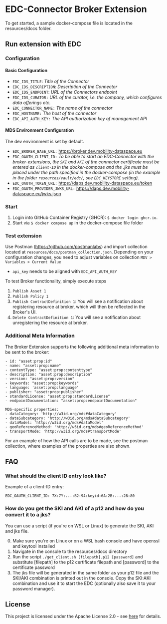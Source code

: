 # EDC-Connector Broker Extension
To get started, a sample docker-compose file is located in the resources/docs folder.

## Run extension with EDC
### Configuration
#### Basic Configuration
- `EDC_IDS_TITLE`: _Title of the Connector_
- `EDC_IDS_DESCRIPTION`: _Description of the Connector_
- `EDC_IDS_ENDPOINT`: _URL of the Connectors endpoint_
- `EDC_IDS_CURATOR:` _URL of the curator, i.e. the company, which configures data offerings etc._
- `EDC_CONNECTOR_NAME:` _The name of the connector_
- `EDC_HOSTNAME:` _The host of the connector_
- `EDC_API_AUTH_KEY:` _The API authorization key of management API_
      
#### MDS Environment Configuration
The dev environment is set by default.
- `EDC_BROKER_BASE_URL:` https://broker.dev.mobility-dataspace.eu
- `EDC_OAUTH_CLIENT_ID:` _To be able to start an EDC-Connector with the broker-extensions, the `SKI` and `AKI` of the connector certificate must be entered as `client-ID` in the docker-compose and the .jks must be placed under the path specified in the docker-compose (in the example in the folder `resources/vault/edc/`, see `EDC_KEYSTORE` setting)._
- `EDC_OAUTH_TOKEN_URL:` https://daps.dev.mobility-dataspace.eu/token
- `EDC_OAUTH_PROVIDER_JWKS_URL:` https://daps.dev.mobility-dataspace.eu/jwks.json

### Start
1. Login into GitHub Container Registry (GHCR): `$ docker login ghcr.io`.
2. Start via `$ docker compose up` in the docker-compose file folder

### Test extension
Use Postman (https://github.com/postmanlabs) and import collection located at `resources/docs/postman_collection.json`. Depending on your configuration changes, you need to adjust variables on collection `MDV > Variables > Current Value`
- `api_key` needs to be aligned with `EDC_API_AUTH_KEY`

To test Broker functionality, simply execute steps
1. `Publish Asset 1`
2. `Publish Policy 1`
3. `Publish ContractDefinition 1`: You will see a notification about registering resource at broker, which will then be reflected in the Broker's UI.
4. `Delete ContractDefinition 1`: You will see a notification about unregistering the resource at broker.

### Additional Meta Information
The Broker Extension supports the following additional meta information to be sent to the broker:
```
- id: "asset:prop:id"
- name: "asset:prop:name"
- contentType: "asset:prop:contenttype"
- description: "asset:prop:description"
- version: "asset:prop:version"
- keywords: "asset:prop:keywords"
- language: 'asset:prop:language'
- publisher: "asset:prop:publisher"
- standardLicense: "asset:prop:standardLicense"
- endpointDocumentation: "asset:prop:endpointDocumentation"

MDS-specific properties:
- dataCategory: 'http://w3id.org/mds#dataCategory'
- dataSubcategory: 'http://w3id.org/mds#dataSubcategory'
- dataModel: 'http://w3id.org/mds#dataModel'
- geoReferenceMethod: 'http://w3id.org/mds#geoReferenceMethod'
- transportMode: 'http://w3id.org/mds#transportMode'
```

For an example of how the API calls are to be made, see the postman collection, where examples of the properties are
also shown.
## FAQ 
### What should the client ID entry look like?
Example of a client-ID entry:

`EDC_OAUTH_CLIENT_ID: 7X:7Y:...:B2:94:keyid:6A:2B:...:28:80`

### How do you get the SKI and AKI of a p12 and how do you convert it to a jks?
You can use a script (if you're on WSL or Linux) to generate the SKI, AKI and jks file.

0. Make sure you're on Linux or on a WSL bash console and have openssl and keytool installed
1. Navigate in the console to the resources/docs directory
2. Run the script ``./get_client.sh [filepath].p12 [password]`` and substitute [filepath] to the p12 certificate filepath and 
[password] to the certificate password
3. The jks file will be generated in the same folder as your p12 file and the SKI/AKI combination is printed out in the console.
Copy the SKI:AKI combination and use it to start the EDC (optionally also save it to your password manager).

## License
This project is licensed under the Apache License 2.0 - see [here](LICENSE) for details.
